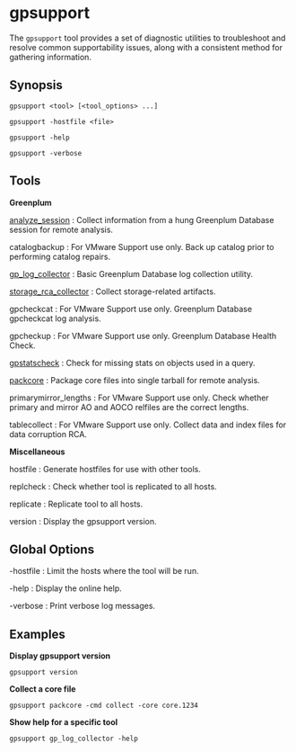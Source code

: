 # gpsupport

The `gpsupport` tool provides a set of diagnostic utilities to troubleshoot and resolve common supportability issues, along with a consistent method for gathering information.

## Synopsis

```shell
gpsupport <tool> [<tool_options> ...] 

gpsupport -hostfile <file>

gpsupport -help

gpsupport -verbose
```

## Tools

**Greenplum**

[analyze_session](/docs/system-utilities/gpsupport-analyze-session.md)
:   Collect information from a hung Greenplum Database session for remote analysis.

catalogbackup
:   For VMware Support use only. Back up catalog prior to performing catalog repairs.

[gp_log_collector](/docs/system-utilities/gpsupport-gp-log-collector.md)
:   Basic Greenplum Database log collection utility.

[storage_rca_collector](/docs/system-utilities/gpsupport-gp-storage-rca-collector.md)
:   Collect storage-related artifacts.

gpcheckcat
:   For VMware Support use only. Greenplum Database gpcheckcat log analysis.

gpcheckup
:   For VMware Support use only. Greenplum Database Health Check.

[gpstatscheck](/docs/system-utilities/gpsupport-gpstatscheck.md)
:   Check for missing stats on objects used in a query.

[packcore](/docs/system-utilities/gpsupport-packcore.md)
:   Package core files into single tarball for remote analysis.

primarymirror_lengths
:   For VMware Support use only. Check whether primary and mirror AO and AOCO relfiles are the correct lengths.

tablecollect
:   For VMware Support use only. Collect data and index files for data corruption RCA.

**Miscellaneous**

hostfile
:   Generate hostfiles for use with other tools.

replcheck
:   Check whether tool is replicated to all hosts.

replicate
:   Replicate tool to all hosts.

version
:   Display the gpsupport version.

## Global Options

-hostfile
:   Limit the hosts where the tool will be run.

-help
:   Display the online help.

-verbose
:   Print verbose log messages.

## Examples

**Display gpsupport version**

```shell
gpsupport version
```

**Collect a core file**

```shell
gpsupport packcore -cmd collect -core core.1234
```

**Show help for a specific tool**

```shell
gpsupport gp_log_collector -help
```


